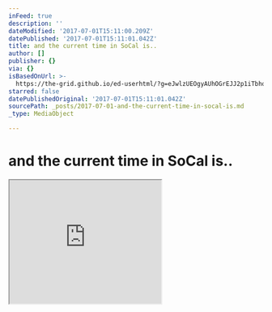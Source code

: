 ```yaml
---
inFeed: true
description: ''
dateModified: '2017-07-01T15:11:00.209Z'
datePublished: '2017-07-01T15:11:01.042Z'
title: and the current time in SoCal is..
author: []
publisher: {}
via: {}
isBasedOnUrl: >-
  https://the-grid.github.io/ed-userhtml/?g=eJwlzUEOgyAUhOGrEJJ2p1iTbhqxcdNV79AgToFUsIGnJJ6-pC7_xTfTuXdUHixFLbkl-qabEDnneoejDTFp6zCuwdQBJPS86E-V3WRA1SGrrb3PKphVGUiEMzmPfQmQg0d0Wp3ax3NJryEYzEicFUxW8kvTnDizcMZSqWvD2X9uXOKEKHnpBOULSX0njqv-B14nPOU
starred: false
datePublishedOriginal: '2017-07-01T15:11:01.042Z'
sourcePath: _posts/2017-07-01-and-the-current-time-in-socal-is.md
_type: MediaObject

---
```

# and the current time in SoCal is..

<iframe src="https://the-grid.github.io/ed-userhtml/?g=eJwlzUEOgyAUhOGrEJJ2p1iTbhqxcdNV79AgToFUsIGnJJ6-pC7_xTfTuXdUHixFLbkl-qabEDnneoejDTFp6zCuwdQBJPS86E-V3WRA1SGrrb3PKphVGUiEMzmPfQmQg0d0Wp3ax3NJryEYzEicFUxW8kvTnDizcMZSqWvD2X9uXOKEKHnpBOULSX0njqv-B14nPOU" height="244" style=""></iframe>